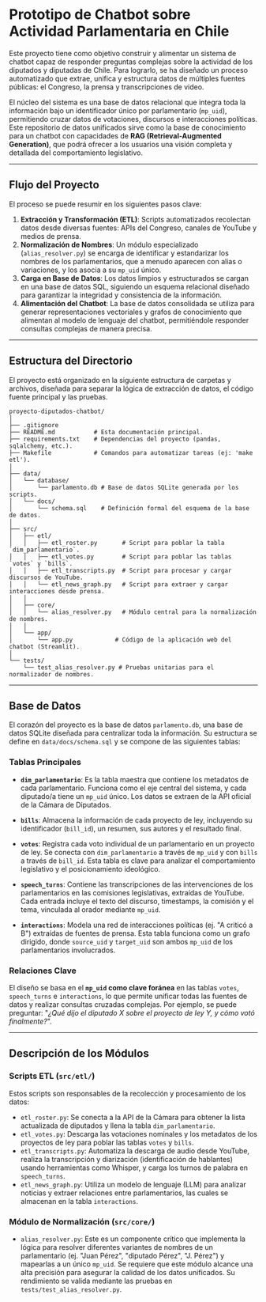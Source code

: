 
# Prototipo de Chatbot sobre Actividad Parlamentaria en Chile

Este proyecto tiene como objetivo construir y alimentar un sistema de chatbot capaz de responder preguntas complejas sobre la actividad de los diputados y diputadas de Chile. Para lograrlo, se ha diseñado un proceso automatizado que extrae, unifica y estructura datos de múltiples fuentes públicas: el Congreso, la prensa y transcripciones de video.

El núcleo del sistema es una base de datos relacional que integra toda la información bajo un identificador único por parlamentario (`mp_uid`), permitiendo cruzar datos de votaciones, discursos e interacciones políticas. Este repositorio de datos unificados sirve como la base de conocimiento para un chatbot con capacidades de **RAG (Retrieval-Augmented Generation)**, que podrá ofrecer a los usuarios una visión completa y detallada del comportamiento legislativo.

-----

## Flujo del Proyecto

El proceso se puede resumir en los siguientes pasos clave:

1.  **Extracción y Transformación (ETL)**: Scripts automatizados recolectan datos desde diversas fuentes: APIs del Congreso, canales de YouTube y medios de prensa.
2.  **Normalización de Nombres**: Un módulo especializado (`alias_resolver.py`) se encarga de identificar y estandarizar los nombres de los parlamentarios, que a menudo aparecen con alias o variaciones, y los asocia a su `mp_uid` único.
3.  **Carga en Base de Datos**: Los datos limpios y estructurados se cargan en una base de datos SQL, siguiendo un esquema relacional diseñado para garantizar la integridad y consistencia de la información.
4.  **Alimentación del Chatbot**: La base de datos consolidada se utiliza para generar representaciones vectoriales y grafos de conocimiento que alimentan al modelo de lenguaje del chatbot, permitiéndole responder consultas complejas de manera precisa.

-----

## Estructura del Directorio

El proyecto está organizado en la siguiente estructura de carpetas y archivos, diseñada para separar la lógica de extracción de datos, el código fuente principal y las pruebas.

```
proyecto-diputados-chatbot/
│
├── .gitignore
├── README.md           # Esta documentación principal.
├── requirements.txt    # Dependencias del proyecto (pandas, sqlalchemy, etc.).
├── Makefile            # Comandos para automatizar tareas (ej: 'make etl').
│
├── data/
│   └── database/
│       └── parlamento.db # Base de datos SQLite generada por los scripts.
│   └── docs/
│       └── schema.sql    # Definición formal del esquema de la base de datos.
│
├── src/
│   ├── etl/
│   │   ├── etl_roster.py       # Script para poblar la tabla `dim_parlamentario`.
│   │   ├── etl_votes.py        # Script para poblar las tablas `votes` y `bills`.
│   │   ├── etl_transcripts.py  # Script para procesar y cargar discursos de YouTube.
│   │   └── etl_news_graph.py   # Script para extraer y cargar interacciones desde prensa.
│   │
│   ├── core/
│   │   └── alias_resolver.py   # Módulo central para la normalización de nombres.
│   │
│   └── app/
│       └── app.py            # Código de la aplicación web del chatbot (Streamlit).
│
└── tests/
    └── test_alias_resolver.py # Pruebas unitarias para el normalizador de nombres.
```

-----

## Base de Datos

El corazón del proyecto es la base de datos `parlamento.db`, una base de datos SQLite diseñada para centralizar toda la información. Su estructura se define en `data/docs/schema.sql` y se compone de las siguientes tablas:

### Tablas Principales

  * **`dim_parlamentario`**: Es la tabla maestra que contiene los metadatos de cada parlamentario. Funciona como el eje central del sistema, y cada diputado/a tiene un `mp_uid` único. Los datos se extraen de la API oficial de la Cámara de Diputados.

  * **`bills`**: Almacena la información de cada proyecto de ley, incluyendo su identificador (`bill_id`), un resumen, sus autores y el resultado final.

  * **`votes`**: Registra cada voto individual de un parlamentario en un proyecto de ley. Se conecta con `dim_parlamentario` a través de `mp_uid` y con `bills` a través de `bill_id`. Esta tabla es clave para analizar el comportamiento legislativo y el posicionamiento ideológico.

  * **`speech_turns`**: Contiene las transcripciones de las intervenciones de los parlamentarios en las comisiones legislativas, extraídas de YouTube. Cada entrada incluye el texto del discurso, timestamps, la comisión y el tema, vinculada al orador mediante `mp_uid`.

  * **`interactions`**: Modela una red de interacciones políticas (ej. "A criticó a B") extraídas de fuentes de prensa. Esta tabla funciona como un grafo dirigido, donde `source_uid` y `target_uid` son ambos `mp_uid` de los parlamentarios involucrados.

### Relaciones Clave

El diseño se basa en el **`mp_uid` como clave foránea** en las tablas `votes`, `speech_turns` e `interactions`, lo que permite unificar todas las fuentes de datos y realizar consultas cruzadas complejas. Por ejemplo, se puede preguntar: "*¿Qué dijo el diputado X sobre el proyecto de ley Y, y cómo votó finalmente?*".

-----

## Descripción de los Módulos

### Scripts ETL (`src/etl/`)

Estos scripts son responsables de la recolección y procesamiento de los datos:

  * `etl_roster.py`: Se conecta a la API de la Cámara para obtener la lista actualizada de diputados y llena la tabla `dim_parlamentario`.
  * `etl_votes.py`: Descarga las votaciones nominales y los metadatos de los proyectos de ley para poblar las tablas `votes` y `bills`.
  * `etl_transcripts.py`: Automatiza la descarga de audio desde YouTube, realiza la transcripción y diarización (identificación de hablantes) usando herramientas como Whisper, y carga los turnos de palabra en `speech_turns`.
  * `etl_news_graph.py`: Utiliza un modelo de lenguaje (LLM) para analizar noticias y extraer relaciones entre parlamentarios, las cuales se almacenan en la tabla `interactions`.

### Módulo de Normalización (`src/core/`)

  * `alias_resolver.py`: Este es un componente crítico que implementa la lógica para resolver diferentes variantes de nombres de un parlamentario (ej. "Juan Pérez", "diputado Pérez", "J. Pérez") y mapearlas a un único `mp_uid`. Se requiere que este módulo alcance una alta precisión para asegurar la calidad de los datos unificados. Su rendimiento se valida mediante las pruebas en `tests/test_alias_resolver.py`.


